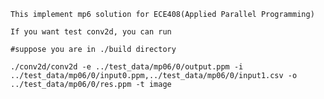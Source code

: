     This implement mp6 solution for ECE408(Applied Parallel Programming)
    
    If you want test conv2d, you can run
    
    #suppose you are in ./build directory

    ./conv2d/conv2d -e ../test_data/mp06/0/output.ppm -i ../test_data/mp06/0/input0.ppm,../test_data/mp06/0/input1.csv -o ../test_data/mp06/0/res.ppm -t image